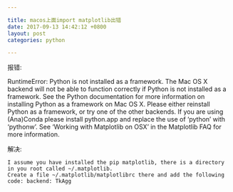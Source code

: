 ```yaml
---

title: macos上面import matplotlib出错
date: 2017-09-13 14:42:12 +0800
layout: post
categories: python

---
```


报错:

  RuntimeError: Python is not installed as a framework. 
  The Mac OS X backend will not be able to function correctly if Python is not installed as a framework.
  See the Python documentation for more information on installing Python as a framework on Mac OS X.
  Please either reinstall Python as a framework, or try one of the other backends.
  If you are using (Ana)Conda please install python.app and replace the use of ‘python’ with ‘pythonw’.
  See ‘Working with Matplotlib on OSX’ in the Matplotlib FAQ for more information.

解决:

    I assume you have installed the pip matplotlib, there is a directory in you root called ~/.matplotlib.
    Create a file ~/.matplotlib/matplotlibrc there and add the following code: backend: TkAgg
